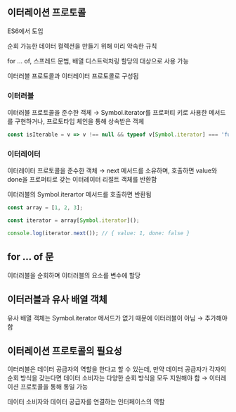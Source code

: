 ## 이터레이션 프로토콜

ES6에서 도입

순회 가능한 데이터 컬렉션을 만들기 위해 미리 약속한 규칙

for … of, 스프레드 문법, 배열 디스트럭처링 할당의 대상으로 사용 가능

이터러블 프로토콜과 이터레이터 프로토콜로 구성됨

### 이터러블

이터러블 프로토콜을 준수한 객체 → Symbol.iterator를 프로퍼티 키로 사용한 메서드를 구현하거나, 프로토타입 체인을 통해 상속받은 객체

```jsx
const isIterable = v => v !== null && typeof v[Symbol.iterator] === 'function';
```

### 이터레이터

이터레이터 프로토콜을 준수한 객체 → next 메서드를 소유하며, 호출하면 value와 done을 프로퍼티로 갖는 이터레이터 리절트 객체를 반환함

이터러블의 Symbol.iterartor 메서드를 호출하면 반환됨

```jsx
const array = [1, 2, 3];

const iterator = array[Symbol.iterator]();

console.log(iterator.next()); // { value: 1, done: false }
```

## for … of 문

이터러블을 순회하며 이터러블의 요소를 변수에 할당

## 이터러블과 유사 배열 객체

유사 배열 객체는 Symbol.iterator 메서드가 없기 때문에 이터러블이 아님 → 추가해야 함

## 이터레이션 프로토콜의 필요성

이터러블은 데이터 공급자의 역할을 한다고 할 수 있는데, 만약 데이터 공급자가 각자의 순회 방식을 갖는다면 데이터 소비자는 다양한 순회 방식을 모두 지원해야 함 → 이터레이션 프로토콜을 통해 통일 가능

데이터 소비자와 데이터 공급자를 연결하는 인터페이스의 역할

